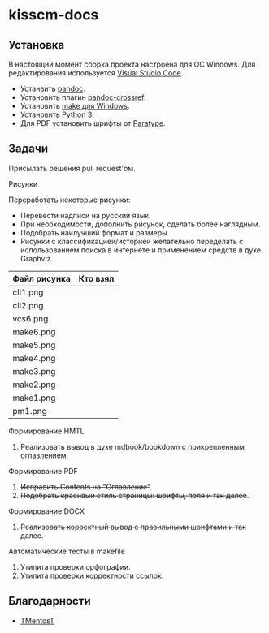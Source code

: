 # kisscm-docs

## Установка

В настоящий момент сборка проекта настроена для ОС Windows. Для редактирования используется [Visual Studio Code](https://code.visualstudio.com/download).

* Устанвить [pandoc](https://pandoc.org/).
* Установить плагин [pandoc-crossref](https://lierdakil.github.io/pandoc-crossref/).
* Установить [make для Windows](http://gnuwin32.sourceforge.net/packages/make.htm).
* Установить [Python 3](https://www.python.org/downloads/).
* Для PDF установить шрифты от [Paratype](http://rus.paratype.ru/pt-sans-pt-serif).

## Задачи

Присылать решения pull request'ом.

Рисунки

Переработать некоторые рисунки:

* Перевести надписи на русский язык.
* При необходимости, дополнить рисунок, сделать более наглядным.
* Подобрать наилучший формат и размеры.
* Рисунки с классификацией/историей желательно переделать с использованием поиска в интернете и применением средств в духе Graphviz.

| Файл рисунка | Кто взял |
|---|---|
|cli1.png|  |
|cli2.png|  |
|vcs6.png|  |
|make6.png|  |
|make5.png|  |
|make4.png|  |
|make3.png|  |
|make2.png|  |
|make1.png|  |
|pm1.png|  |







Формирование HMTL

1. Реализовать вывод в духе mdbook/bookdown с прикрепленным оглавлением.

Формирование PDF

1. ~~Исправить Contents на "Оглавление"~~.
1. ~~Подобрать красивый стиль страницы: шрифты, поля и так далее~~.

Формирование DOCX

1. ~~Реализовать корректный вывод с правильными шрифтами и так далее~~.

Автоматические тесты в makefile

1. Утилита проверки орфографии.
1. Утилита проверки корректности ссылок.

## Благодарности

* [TMentosT](https://github.com/TMentosT)
  